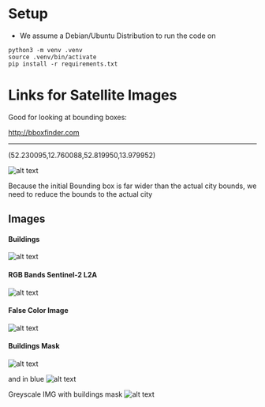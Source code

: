 # Setup
- We assume a Debian/Ubuntu Distribution to run the code on
```
python3 -m venv .venv
source .venv/bin/activate
pip install -r requirements.txt

```


#  Links for Satellite Images


Good for looking at bounding boxes:

http://bboxfinder.com

---
(52.230095,12.760088,52.819950,13.979952)

![alt text](img/image.png)

Because the initial Bounding box is far wider than the actual city bounds, we need to reduce the bounds to the actual city


## Images

#### Buildings
![alt text](img/buildings.png)


#### RGB Bands Sentinel-2 L2A
![alt text](img/rgb_sentinel.png)

#### False Color Image
![alt text](img/false_color.png)

#### Buildings Mask
![alt text](img/buildings_mask.png)


and in blue
![alt text](img/buildings_mask_blues.png)



Greyscale IMG with buildings mask
![alt text](img/greyscale_with_build_mask.png)
